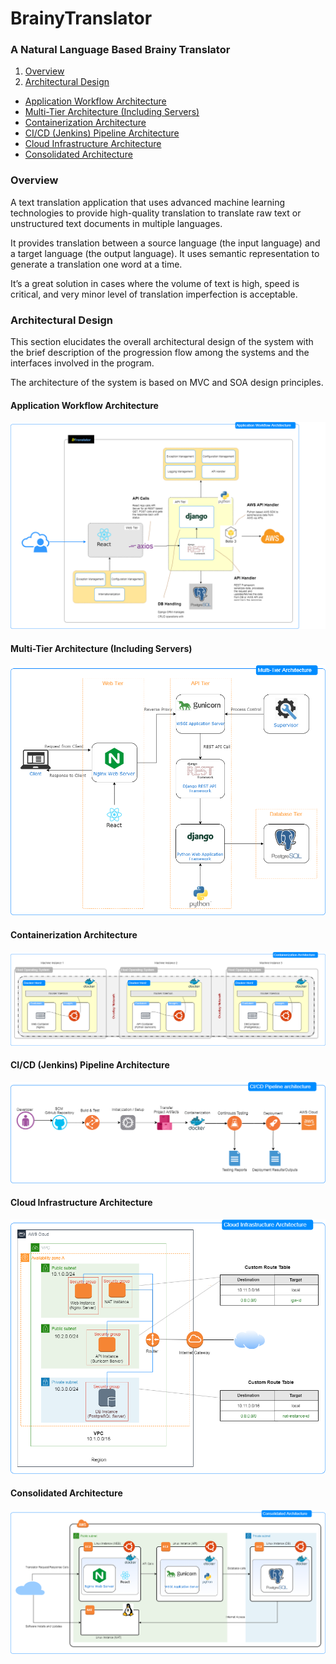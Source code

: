 # BrainyTranslator
### A Natural Language Based Brainy Translator

1. [Overview](#Overview)
2. [Architectural Design](#Architectural-Design)
  * [Application Workflow Architecture](#Application-Workflow-Architecture)
  * [Multi-Tier Architecture (Including Servers)](#Multi-Tier-Architecture-Including-Servers)
  * [Containerization Architecture](#Containerization-Architecture)
  * [CI/CD (Jenkins) Pipeline Architecture](#CI/CD-Jenkins-Pipeline-Architecture)
  * [Cloud Infrastructure Architecture](#Cloud-Infrastructure-Architecture)
  * [Consolidated Architecture](#Consolidated-Architecture)

### Overview
A text translation application that uses advanced machine learning technologies to provide high-quality translation to translate raw text or unstructured text documents in multiple languages.

It provides translation between a source language (the input language) and a target language (the output language). It uses semantic representation to generate a translation one word at a time.

It’s a great solution in cases where the volume of text is high, speed is critical, and very minor level of translation imperfection is acceptable. 

### Architectural Design
This section elucidates the overall architectural design of the system with the brief description of the progression flow among the systems and the interfaces involved in the program. 

The architecture of the system is based on MVC and SOA design principles.

#### Application Workflow Architecture

![Application Workflow Architecture](/Documentation/Diagrams/Application%20workflow%20Architecture.png)

#### Multi-Tier Architecture (Including Servers) 

![Application Workflow Architecture](/Documentation/Diagrams/Application%20Multi-tier%20Architecture.png)

#### Containerization Architecture

![Application Workflow Architecture](/Documentation/Diagrams/Containerization%20Architecture.png)

#### CI/CD (Jenkins) Pipeline Architecture

![Application Workflow Architecture](/Documentation/Diagrams/Jenkins_Pipeline.png)

#### Cloud Infrastructure Architecture

![Application Workflow Architecture](/Documentation/Diagrams/Cloud%20Infrastructure%20Architecture.png)

#### Consolidated Architecture

![Application Workflow Architecture](/Documentation/Diagrams/Consolidated%20Architecture.png)
